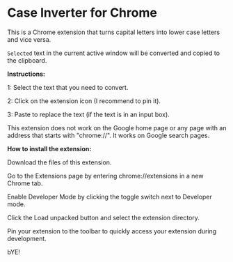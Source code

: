 # Case Inverter for Chrome

This is a Chrome extension that turns capital letters into lower case letters and vice versa.

`Selected` text in the current active window will be converted and copied to the clipboard.

**Instructions:**

1: Select the text that you need to convert.

2: Click on the extension icon (I recommend to pin it).

3: Paste to replace the text (if the text is in an input box).

This extension does not work on the Google home page or any page with an address that starts with "chrome://".
It works on Google search pages.

**How to install the extension:**

Download the files of this extension.

Go to the Extensions page by entering chrome://extensions in a new Chrome tab.

Enable Developer Mode by clicking the toggle switch next to Developer mode.

Click the Load unpacked button and select the extension directory.

Pin your extension to the toolbar to quickly access your extension during development.


bYE!
